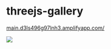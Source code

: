 # threejs-gallery

[main.d3ls496g97lnh3.amplifyapp.com/](main.d3ls496g97lnh3.amplifyapp.com/)

![](https://github.com/akihiro-tj/threejs-gallery/assets/50857720/62f445dd-b5d2-4878-baf2-8a0e0fa92aaa)

